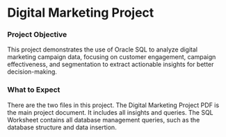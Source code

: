 # Digital Marketing Project

### Project Objective
This project demonstrates the use of Oracle SQL to analyze digital marketing campaign data, focusing on customer engagement, campaign effectiveness, and segmentation to extract actionable insights for better decision-making.

### What to Expect
There are the two files in this project. The Digital Marketing Project PDF is the main project document. It includes all insights and queries. The SQL Worksheet contains all database management queries, such as the database structure and data insertion.

